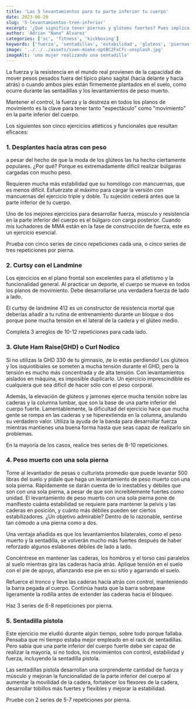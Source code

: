 ```yaml
---
title: 'Las 5 levantamientos para tu parte inferior tu cuerpo'
date: 2023-06-20
slug: '5-levantamientos-tren-inferior'
excerpt: '¿Qué significa tener piernas y glúteos fuertes? Pues implica algo más que ser capaz de mover mucho peso.'
author: 'Adrian "Nano" Alvarez'
categories: ['sc', 'fitness', 'kickboxing']
keywords: ['fuerza', 'sentadillas', 'estabilidad', 'gluteos', 'piernas', 'explosividad']
image: '../../../assets/sven-mieke-optBC2FxCfc-unsplash.jpg'
imageAlt: 'una mujer realizando una sentadilla'
---
```


La fuerza y la resistencia en el mundo real provienen de la capacidad de mover pesos pesados fuera del típico plano sagital (hacia delante y hacia atrás) o cuando ambos pies están firmemente plantados en el suelo, como ocurre durante las sentadillas y los levantamientos de peso muerto.

Mantener el control, la fuerza y la destreza en todos los planos de movimiento es la clave para tener tanto "espectáculo" como "movimiento" en la parte inferior del cuerpo.

Los siguientes son cinco ejercicios atléticos y funcionales que resultan eficaces:

### 1. Desplantes hacia atras con peso
a pesar del hecho de que la moda de los glúteos las ha hecho ciertamente populares. ¿Por qué? Porque es extremadamente difícil realizar búlgaras cargadas con mucho peso.

Requieren mucha más estabilidad que su homólogo con mancuernas, que es menos difícil. Esfuérzate al máximo para cargar la versión con mancuernas del ejercicio triple y doble. Tu sujeción cederá antes que la parte inferior de tu cuerpo.

Uno de los mejores ejercicios para desarrollar fuerza, músculo y resistencia en la parte inferior del cuerpo es el búlgaro con carga posterior. Cuando mis luchadores de MMA están en la fase de construcción de fuerza, este es un ejercicio esencial.

Prueba con cinco series de cinco repeticiones cada una, o cinco series de tres repeticiones por pierna.

### 2. Curtsy con el Landmine

Los ejercicios en el plano frontal son excelentes para el atletismo y la funcionalidad general. Al practicar un deporte, el cuerpo se mueve en todos los planos de movimiento. Debe desarrollarse una verdadera fuerza de lado a lado.

El curtsy de landmine 412 es un constructor de resistencia mortal que deberías añadir a tu rutina de entrenamiento durante un bloque o dos porque pone mucha tensión 
en el lateral de la cadera y el glúteo medio.

Completa 3 arreglos de 10-12 repeticiones para cada lado.

### 3. Glute Ham Raise(GHD) o Curl Nodico

Si no utilizas la GHD 330 de tu gimnasio, ¡te lo estás perdiendo! Los glúteos y los isquiotibiales se someten a mucha tensión durante el GHD, pero la tensión es mucho más concentrada y de alta tensión. Con levantamientos aislados en máquina, es imposible duplicarlo. Un ejercicio imprescindible es cualquiera que sea difícil de hacer sólo con el peso corporal.

Además, la elevación de glúteos y jamones ejerce mucha tensión sobre las caderas y la columna lumbar, que son la base de una parte inferior del cuerpo fuerte. Lamentablemente, la dificultad del ejercicio hace que mucha gente se rompa en las caderas y se hiperextienda en la columna, anulando su verdadero valor.
Utiliza la ayuda de la banda para desarrollar fuerza mientras mantienes una buena forma hasta que seas capaz de realizarlo sin problemas.

En la mayoría de los casos, realice tres series de 8-10 repeticiones.

### 4. Peso muerto con una sola pierna

Tome al levantador de pesas o culturista promedio que puede levantar 500 libras del suelo y pídale que haga un levantamiento de peso muerto con una sola pierna. Rápidamente se darán cuenta de lo inestables y débiles que son con una sola pierna, a pesar de que son increíblemente fuertes como unidad. El levantamiento de peso muerto con una sola pierna pone de manifiesto cuánta estabilidad se requiere para mantener la pelvis y las caderas en posición, y cuánto más débiles pueden ser ciertos estabilizadores. ¿Un objetivo admirable? Dentro de lo razonable, sentirse tan cómodo a una pierna como a dos.

Una ventaja añadida es que los levantamientos bilaterales, como el peso muerto y la sentadilla, se volverán mucho más fuertes después de haber reforzado algunos eslabones débiles de lado a lado.

Concéntrese en mantener las caderas, los hombros y el torso casi paralelos al suelo mientras gira las caderas hacia atrás. Aplique tensión en el suelo con el pie de 
apoyo, afianzando ese pie en su sitio y agarrando el suelo.

Refuerce el tronco y lleve las caderas hacia atrás con control, manteniendo la barra pegada al cuerpo. Continúa hasta que la barra sobrepase ligeramente la rodilla antes de extender las caderas hacia el bloqueo.

Haz 3 series de 6-8 repeticiones por pierna.

### 5. Sentadilla pistola

Este ejercicio me eludió durante algún tiempo, sobre todo porque fallaba. Pensaba que mi tiempo estaba mejor empleado en el rack de sentadillas. Pero sabía que una parte inferior del cuerpo fuerte debe ser capaz de realizar la mayoría, si no todos, los movimientos con control, estabilidad y fuerza, incluyendo la sentadilla pistola.

Las sentadillas pistola desarrollan una sorprendente cantidad de fuerza y músculo y mejoran la funcionalidad de la parte inferior del cuerpo al aumentar la movilidad de la cadera, fortalecer los flexores de la cadera, desarrollar tobillos más fuertes y flexibles y mejorar la estabilidad.

Pruebe con 2 series de 5-7 repeticiones por pierna.
